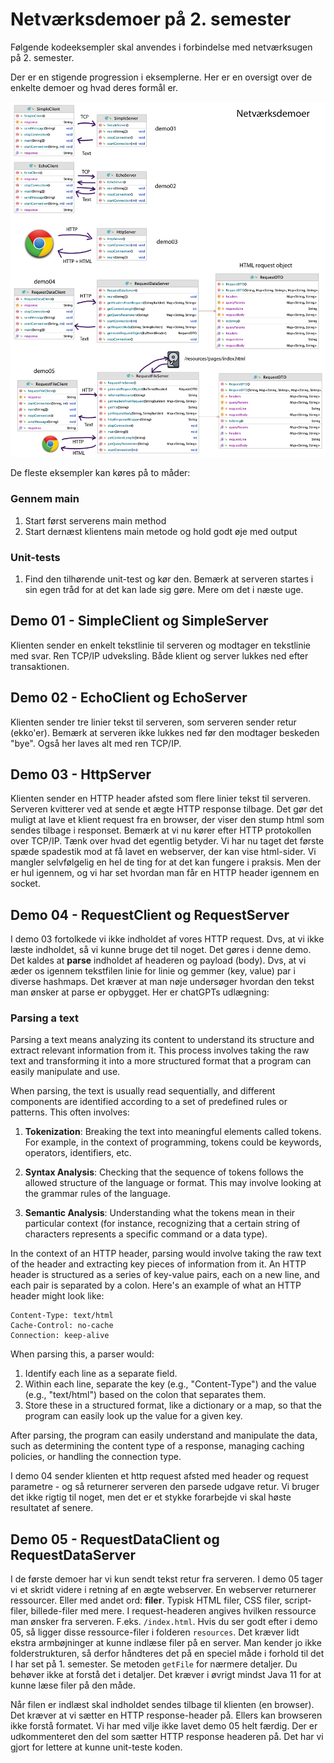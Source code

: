 # Netværksdemoer på 2. semester

Følgende kodeeksempler skal anvendes i forbindelse med netværksugen på 2. semester.

Der er en stigende progression i eksemplerne. Her er en oversigt over de enkelte demoer
og hvad deres formål er.

![Networkdemos](./images/networkdemo.png)

De fleste eksempler kan køres på to måder:

### Gennem main

1) Start først serverens main method
2) Start dernæst klientens main metode og hold godt øje med output

### Unit-tests

1) Find den tilhørende unit-test og kør den. Bemærk at serveren startes i sin egen tråd for at det kan lade sig gøre. Mere om det i næste uge.

## Demo 01 - SimpleClient og SimpleServer

Klienten sender en enkelt tekstlinie til serveren og modtager en tekstlinie med svar. 
Ren TCP/IP udveksling. Både klient og server lukkes ned efter transaktionen.

## Demo 02 - EchoClient og EchoServer

Klienten sender tre linier tekst til serveren, som serveren sender retur (ekko'er). Bemærk at 
serveren ikke lukkes ned før den modtager beskeden "bye". Også her laves alt med ren TCP/IP.

## Demo 03 - HttpServer

Klienten sender en HTTP header afsted som flere linier tekst til serveren. Serveren kvitterer ved at 
sende et ægte HTTP response tilbage. Det gør det muligt at lave et klient request fra en browser, der viser
den stump html som sendes tilbage i responset. Bemærk at vi nu kører efter HTTP protokollen over TCP/IP. Tænk over
hvad det egentlig betyder. Vi har nu taget det første spæde spadestik mod at få lavet en webserver, der kan 
vise html-sider. Vi mangler selvfølgelig en hel de ting for at det kan fungere i praksis. Men der er hul
igennem, og vi har set hvordan man får en HTTP header igennem en socket.

## Demo 04 - RequestClient og RequestServer

I demo 03 fortolkede vi ikke indholdet af vores HTTP request. Dvs, at vi ikke læste indholdet, så vi kunne bruge det
til noget. Det gøres i denne demo. Det kaldes at **parse** indholdet af headeren og payload (body). Dvs, at vi æder os igennem
tekstfilen linie for linie og gemmer (key, value) par i diverse hashmaps. Det kræver at man nøje undersøger hvordan
den tekst man ønsker at parse er opbygget. Her er chatGPTs udlægning:

### Parsing a text

Parsing a text means analyzing its content to understand its structure and extract relevant information from it. This process involves taking the raw text and transforming it into a more structured format that a program can easily manipulate and use.

When parsing, the text is usually read sequentially, and different components are identified according to a set of predefined rules or patterns. This often involves:

1. **Tokenization**: Breaking the text into meaningful elements called tokens. For example, in the context of programming, tokens could be keywords, operators, identifiers, etc.

2. **Syntax Analysis**: Checking that the sequence of tokens follows the allowed structure of the language or format. This may involve looking at the grammar rules of the language.

3. **Semantic Analysis**: Understanding what the tokens mean in their particular context (for instance, recognizing that a certain string of characters represents a specific command or a data type).

In the context of an HTTP header, parsing would involve taking the raw text of the header and extracting key pieces of information from it. An HTTP header is structured as a series of key-value pairs, each on a new line, and each pair is separated by a colon. Here's an example of what an HTTP header might look like:

```
Content-Type: text/html
Cache-Control: no-cache
Connection: keep-alive
```

When parsing this, a parser would:

1. Identify each line as a separate field.
2. Within each line, separate the key (e.g., "Content-Type") and the value (e.g., "text/html") based on the colon that separates them.
3. Store these in a structured format, like a dictionary or a map, so that the program can easily look up the value for a given key.

After parsing, the program can easily understand and manipulate the data, such as determining the content type of a response, managing caching policies, or handling the connection type.

I demo 04 sender klienten et http request afsted med header og request parametre - 
og så returnerer serveren den parsede udgave retur. Vi bruger det ikke rigtig til noget, men det er et stykke
forarbejde vi skal høste resultatet af senere.

## Demo 05 - RequestDataClient og RequestDataServer

I de første demoer har vi kun sendt tekst retur fra serveren. I demo 05 tager vi et skridt videre i retning af
en ægte webserver. En webserver returnerer ressourcer. Eller med andet ord:
**filer**. Typisk HTML filer, CSS filer, script-filer, billede-filer med mere. I request-headeren angives hvilken
ressource man ønsker fra serveren. F.eks. `/index.html`. Hvis du ser godt efter i demo 05, så ligger
disse ressource-filer i folderen `resources`. Det kræver lidt ekstra armbøjninger at kunne indlæse filer
på en server. Man kender jo ikke folderstrukturen, så derfor håndteres det på en speciel måde i forhold til
det I har set på 1. semester. Se metoden `getFile` for nærmere detaljer. Du behøver ikke at forstå det i detaljer.
Det kræver i øvrigt mindst Java 11 for at kunne læse filer på den måde.

Når filen er indlæst skal indholdet sendes tilbage til klienten (en browser). Det kræver at vi sætter en
HTTP response-header på. Ellers kan browseren ikke forstå formatet. Vi har med vilje ikke lavet demo 05 helt færdig.
Der er udkommenteret den del som sætter HTTP response headeren på. Det har vi gjort for lettere at kunne
unit-teste koden.


